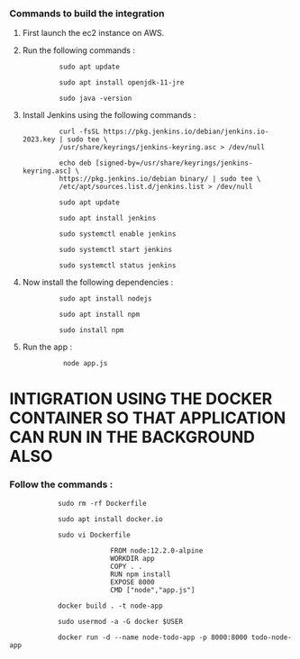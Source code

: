 ### Commands to build the integration

1. First launch the ec2 instance on AWS.

2. Run the following commands :

                sudo apt update

                sudo apt install openjdk-11-jre

                sudo java -version

3. Install Jenkins using the following commands :

                curl -fsSL https://pkg.jenkins.io/debian/jenkins.io-2023.key | sudo tee \
                /usr/share/keyrings/jenkins-keyring.asc > /dev/null

                echo deb [signed-by=/usr/share/keyrings/jenkins-keyring.asc] \
                https://pkg.jenkins.io/debian binary/ | sudo tee \
                /etc/apt/sources.list.d/jenkins.list > /dev/null

                sudo apt update

                sudo apt install jenkins

                sudo systemctl enable jenkins

                sudo systemctl start jenkins

                sudo systemctl status jenkins

4. Now install the following dependencies :

                sudo apt install nodejs

                sudo apt install npm

                sudo install npm

5. Run the app :

                 node app.js



# INTIGRATION USING THE DOCKER CONTAINER SO THAT APPLICATION CAN RUN IN THE BACKGROUND ALSO

 ### Follow the commands :

                sudo rm -rf Dockerfile

                sudo apt install docker.io
                
                sudo vi Dockerfile 

                             FROM node:12.2.0-alpine
                             WORKDIR app
                             COPY . .
                             RUN npm install
                             EXPOSE 8000
                             CMD ["node","app.js"]

                docker build . -t node-app

                sudo usermod -a -G docker $USER

                docker run -d --name node-todo-app -p 8000:8000 todo-node-app

                

  
